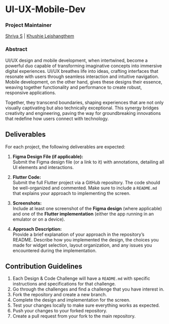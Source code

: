 # UI-UX-Mobile-Dev

### Project Maintainer
[Shriya S](https://github.com/soctopus2327) | [Khushie Leishangthem](https://github.com/Khushie134)

### Abstract
UI/UX design and mobile development, when intertwined, become a powerful duo capable of transforming imaginative concepts into immersive digital experiences. UI/UX breathes life into ideas, crafting interfaces that resonate with users through seamless interaction and intuitive navigation. Mobile development, on the other hand, gives these designs their essence, weaving together functionality and performance to create robust, responsive applications.

Together, they transcend boundaries, shaping experiences that are not only visually captivating but also technically exceptional. This synergy bridges creativity and engineering, paving the way for groundbreaking innovations that redefine how users connect with technology.

## Deliverables
For each project, the following deliverables are expected:

1. **Figma Design File (if applicable):**  
   Submit the Figma design file (or a link to it) with annotations, detailing all UI elements and interactions.
   
2. **Flutter Code:**  
   Submit the full Flutter project via a GitHub repository. The code should be well-organized and commented. Make sure to include a `README.md` that explains your approach to implementing the screen.
   
3. **Screenshots:**  
   Include at least one screenshot of the **Figma design** (where applicable) and one of the **Flutter implementation** (either the app running in an emulator or on a device).
   
4. **Approach Description:**  
   Provide a brief explanation of your approach in the repository’s README. Describe how you implemented the design, the choices you made for widget selection, layout organization, and any issues you encountered during the implementation.


## Contribution Guidelines

1. Each Design & Code Challenge will have a `README.md` with specific instructions and specifications for that challenge.
2. Go through the challenges and find a challenge that you have interest in.
3. Fork the repository and create a new branch.
4. Complete the design and implementation for the screen.
5. Test your changes locally to make sure everything works as expected.
6. Push your changes to your forked repository.
7. Create a pull request from your fork to the main repository.
